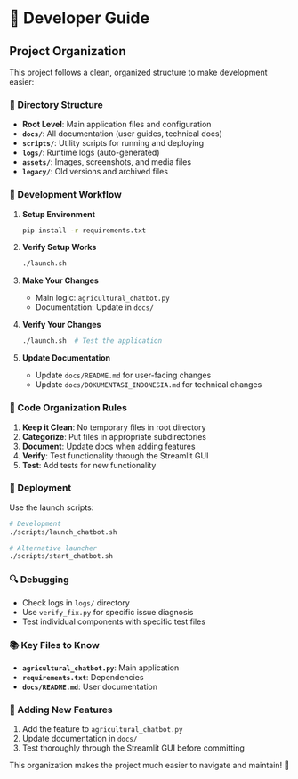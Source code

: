 # 🚀 Developer Guide

## Project Organization

This project follows a clean, organized structure to make development easier:

### 📁 Directory Structure

- **Root Level**: Main application files and configuration
- **`docs/`**: All documentation (user guides, technical docs)
- **`scripts/`**: Utility scripts for running and deploying
- **`logs/`**: Runtime logs (auto-generated)
- **`assets/`**: Images, screenshots, and media files
- **`legacy/`**: Old versions and archived files

### 🔧 Development Workflow

1. **Setup Environment**
   ```bash
   pip install -r requirements.txt
   ```

2. **Verify Setup Works**
   ```bash
   ./launch.sh
   ```

3. **Make Your Changes**
   - Main logic: `agricultural_chatbot.py`
   - Documentation: Update in `docs/`

4. **Verify Your Changes**
   ```bash
   ./launch.sh  # Test the application
   ```

5. **Update Documentation**
   - Update `docs/README.md` for user-facing changes
   - Update `docs/DOKUMENTASI_INDONESIA.md` for technical changes

### 📝 Code Organization Rules

1. **Keep it Clean**: No temporary files in root directory
2. **Categorize**: Put files in appropriate subdirectories
3. **Document**: Update docs when adding features
4. **Verify**: Test functionality through the Streamlit GUI
4. **Test**: Add tests for new functionality

### 🚀 Deployment

Use the launch scripts:
```bash
# Development
./scripts/launch_chatbot.sh

# Alternative launcher
./scripts/start_chatbot.sh
```

### 🔍 Debugging

- Check logs in `logs/` directory
- Use `verify_fix.py` for specific issue diagnosis
- Test individual components with specific test files

### 📚 Key Files to Know

- **`agricultural_chatbot.py`**: Main application
- **`requirements.txt`**: Dependencies
- **`docs/README.md`**: User documentation

### 🎯 Adding New Features

1. Add the feature to `agricultural_chatbot.py`
2. Update documentation in `docs/`
3. Test thoroughly through the Streamlit GUI before committing

This organization makes the project much easier to navigate and maintain! 🌾
